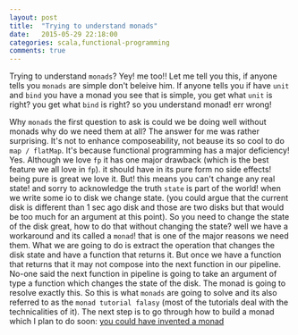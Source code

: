 ```yaml
---
layout: post
title:  "Trying to understand monads"
date:   2015-05-29 22:18:00
categories: scala,functional-programming
comments: true
---
```

Trying to understand `monads`? Yey! me too!! Let me tell you this, if anyone tells you `monads` are simple don't beleive him.  If anyone tells you if have `unit` and `bind` you have a monad you see that is simple, you get what `unit` is right? you get what `bind` is right? so you understand monad! err wrong!
    
Why `monads` the first question to ask is could we be doing well without monads why do we need them at all? The answer for me was rather surprising.  It's not to enhance composeability, not beause its so cool to do `map / flatMap`.  It's because functional programming has a major deficiency! Yes.  Although we love `fp` it has one major drawback (which is the best feature we all love in `fp`).  it should have in its pure form no side effects! being pure is great we love it.  But! this means you can't change any real state! and sorry to acknowledge the truth `state` is part of the world! when we write some io to disk we change state.  (you could argue that the current disk is different than 1 sec ago disk and those are two disks but that would be too much for an argument at this point).  So you need to change the state of the disk great, how to do that without changing the state? well we have a workaround and its called a `monad`! that is one of the major reasons we need them.  What we are going to do is extract the operation that changes the disk state and have a function that returns it.  But once we have a function that returns that it may not compose into the next function in our pipeline.  No-one said the next function in pipeline is going to take an argument of type a function which changes the state of the disk.  The monad is going to resolve exactly this.  So this is what `monads` are going to solve and its also referred to as the `monad tutorial falasy` (most of the tutorials deal with the technicalities of it).  The next step is to go through how to build a monad which I plan to do soon: [you could have invented a monad](http://blog.sigfpe.com/2006/08/you-could-have-invented-monads-and.html)